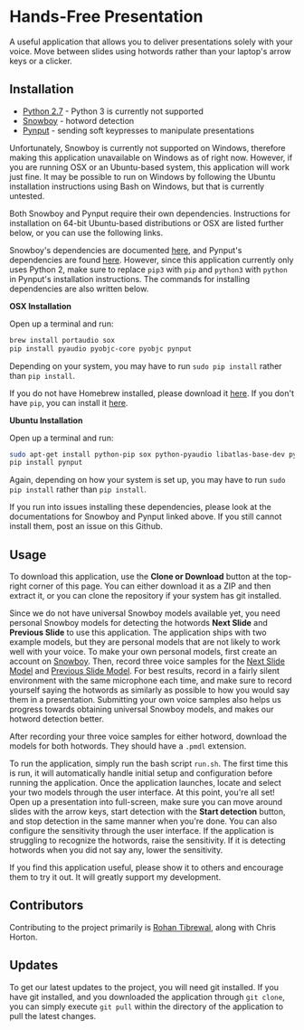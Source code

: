 # Hands-Free Presentation
A useful application that allows you to deliver presentations solely with your voice. Move between slides using hotwords rather than your laptop's arrow keys or a clicker.

##  Installation
* [Python 2.7](https://www.python.org/downloads/) - Python 3 is currently not supported
* [Snowboy](https://snowboy.kitt.ai/) - hotword detection 
* [Pynput](https://pynput.readthedocs.io/en/latest/) - sending soft keypresses to manipulate presentations 

Unfortunately, Snowboy is currently not supported on Windows, therefore making this application unavailable on Windows as of right now. However, if you are running OSX or an Ubuntu-based system, this application will work just fine. It may be possible to run on Windows by following the Ubuntu installation instructions using Bash on Windows, but that is currently untested.


Both Snowboy and Pynput require their own dependencies. Instructions for installation on 64-bit Ubuntu-based distributions or OSX are listed further below, or you can use the following links. 

Snowboy's dependencies are documented [here](https://snowboy.kitt.ai/docs), and Pynput's dependencies are found [here](https://pypi.org/project/pynput/). However, since this application currently only uses Python 2, make sure to replace `pip3` with `pip` and `python3` with `python` in Pynput's installation instructions. The commands for installing dependencies are also written below.

**OSX Installation**

Open up a terminal and run:
```bash
brew install portaudio sox
pip install pyaudio pyobjc-core pyobjc pynput
```
Depending on your system, you may have to run `sudo pip install` rather than `pip install`.

If you do not have Homebrew installed, please download it [here](http://brew.sh/). If you don't have `pip`, you can install it [here](https://pip.pypa.io/en/stable/installing/).

**Ubuntu Installation**

Open up a terminal and run:
```bash
sudo apt-get install python-pip sox python-pyaudio libatlas-base-dev python-dev
pip install pynput
```

Again, depending on how your system is set up, you may have to run `sudo pip install` rather than `pip install`.

If you run into issues installing these dependencies, please look at the documentations for Snowboy and Pynput linked above. If you still cannot install them, post an issue on this Github.

## Usage
To download this application, use the **Clone or Download** button at the top-right corner of this page. You can either download it as a ZIP and then extract it, or you can clone the repository if your system has git installed.

Since we do not have universal Snowboy models available yet, you need personal Snowboy models for detecting the hotwords **Next Slide** and **Previous Slide** to use this application. The application ships with two example models, but they are personal models that are not likely to work well with your voice. To make your own personal models, first create an account on [Snowboy](https://snowboy.kitt.ai/). Then, record three voice samples for the [Next Slide Model](https://snowboy.kitt.ai/hotword/7485) and [Previous Slide Model](https://snowboy.kitt.ai/hotword/7486). For best results, record in a fairly silent environment with the same microphone each time, and make sure to record yourself saying the hotwords as similarly as possible to how you would say them in a presentation. Submitting your own voice samples also helps us progress towards obtaining universal Snowboy models, and makes our hotword detection better.

After recording your three voice samples for either hotword, download the models for both hotwords. They should have a `.pmdl` extension. 

To run the application, simply run the bash script `run.sh`. The first time this is run, it will automatically handle initial setup and configuration before running the application. Once the application launches, locate and select your two models through the user interface. At this point, you're all set! Open up a presentation into full-screen, make sure you can move around slides with the arrow keys, start detection with the **Start detection** button, and stop detection in the same manner when you're done. You can also configure the sensitivity through the user interface. If the application is struggling to recognize the hotwords, raise the sensitivity. If it is detecting hotwords when you did not say any, lower the sensitivity.

If you find this application useful, please show it to others and encourage them to try it out. It will greatly support my development.

## Contributors
Contributing to the project primarily is [Rohan Tibrewal](https://github.com/rohantib), along with Chris Horton.

## Updates

To get our latest updates to the project, you will need git installed. If you have git installed, and you downloaded the application through `git clone`, you can simply execute `git pull` within the directory of the application to pull the latest changes.
